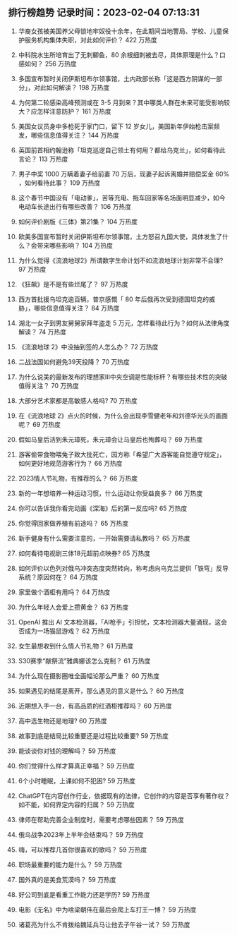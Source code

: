 
## 排行榜趋势 记录时间：2023-02-04 07:13:31
  
  1. 华裔女孩被美国养父母锁地牢奴役十余年，在此期间当地警局、学校、儿童保护服务机构集体失职，对此如何评价？ 422 万热度
    
  2. 中科院水生所培育出了无刺鲫鱼，80 余根细刺被去尽，具体原理是什么？口感如何？ 256 万热度
    
  3. 多国宣布暂时关闭伊斯坦布尔领事馆，土内政部长称「这是西方阴谋的一部分」，对此如何解读？ 198 万热度
    
  4. 为何第二轮感染高峰预测或在 3-5 月到来？其中哪类人群在未来可能受影响较大？应怎样注意防护？ 161 万热度
    
  5. 美国女议员身中多枪死于家门口，留下 12 岁女儿，美国新年伊始枪击案频发，哪些信息值得关注？ 144 万热度
    
  6. 英国前首相约翰逊称「坦克巡逻自己领土有何用？都给乌克兰」，如何看待此言论？ 113 万热度
    
  7. 男子中奖 1000 万瞒着妻子给前妻 70 万后，现妻子起诉离婚并赔偿奖金 60% ，如何看待此事？ 109 万热度
    
  8. 这个春节中国没有「电动爹」，苦等充电、拖车回家等名场面明显减少，如今电动车长途出行有哪些改善？ 106 万热度
    
  9. 如何评价剧版《三体》第21集？ 104 万热度
    
  10. 欧美多国宣布暂时关闭伊斯坦布尔领事馆，土方怒召九国大使，具体发生了什么？会带来哪些影响？ 104 万热度
    
  11. 为什么觉得《流浪地球2》所谓数字生命计划不如流浪地球计划非常不合理? 97 万热度
    
  12. 《狂飙》是不是有些烂尾了？ 97 万热度
    
  13. 西方首批援乌坦克逾百辆，普京感慨「 80 年后俄再次受到德国坦克的威胁」，哪些信息值得关注？ 84 万热度
    
  14. 湖北一女子到男友舅舅家拜年盗走 5 万元，怎样看待此行为？如何从法律角度解读？ 74 万热度
    
  15. 《流浪地球 2》中没抽到签的人怎么办？ 72 万热度
    
  16. 二战法国如何避免39天投降？ 70 万热度
    
  17. 为什么说美的最新发布的理想家Ⅲ中央空调是性能标杆？有哪些技术性的突破值得关注？ 70 万热度
    
  18. 大部分艺术家都是高敏感人格吗? 70 万热度
    
  19. 在《流浪地球 2》点火的时候，为什么会出现李雪健老年和刘德华光头的画面呢？ 69 万热度
    
  20. 假如马皇后活到朱元璋死，朱元璋会让马皇后也殉葬吗？ 69 万热度
    
  21. 游客偷带食物喂兔子致大批死亡，园方称「希望广大游客能自觉遵守规定」，如何更好地规范游客行为？ 66 万热度
    
  22. 2023情人节礼物，有推荐的么？ 66 万热度
    
  23. 新的一年想培养一种运动习惯，什么运动让你受益良多？ 66 万热度
    
  24. 你可以告诉我你看完动画《深海》后的第一反应吗? 65 万热度
    
  25. 你觉得回家做养殖有前途吗？ 65 万热度
    
  26. 新手健身有什么需要注意的，一开始需要请私教吗？ 65 万热度
    
  27. 如何看待电视剧三体18元超前点映券? 65 万热度
    
  28. 如何评价以色列对俄乌冲突态度突然转向，称考虑向乌克兰提供「铁穹」反导系统？原因何在？ 64 万热度
    
  29. 家里做个酒柜有用吗？ 64 万热度
    
  30. 为什么年轻人会爱上攒黄金？ 63 万热度
    
  31. OpenAI 推出 AI 文本检测器，「AI枪手」引担忧，文本检测器大量涌现，这会否成为一场猫鼠游戏？ 62 万热度
    
  32. 女生最想收到什么情人节礼物？ 61 万热度
    
  33. S30赛季“献祭流”雅典娜该怎么克制？ 61 万热度
    
  34. 为什么现在摄影圈唯全画幅论那么严重？ 60 万热度
    
  35. 如果遇见的结尾是离开，那么遇见的意义是什么？ 60 万热度
    
  36. 近期想入手一台，有高品质的红酒柜推荐吗？ 60 万热度
    
  37. 高中选生物还是地理? 60 万热度
    
  38. 故事到底是结局比较重要还是过程比较重要? 59 万热度
    
  39. 能谈谈你对钱的理解吗？ 59 万热度
    
  40. 你们觉得什么样才算真正幸福？ 59 万热度
    
  41. 6个小时睡眠，上课如何不犯困? 59 万热度
    
  42. ChatGPT在内容创作行业，依据现有的法律，它创作的内容是否享有著作权？如不能，如何界定内容的归属？ 59 万热度
    
  43. 律师在帮助完善企业制度时，需要考虑哪些因素？ 59 万热度
    
  44. 俄乌战争2023年上半年会结束吗？ 59 万热度
    
  45. 嗨，可以推荐几首你很喜欢的歌吗？ 59 万热度
    
  46. 职场最重要的能力是什么？ 59 万热度
    
  47. 国外真的是美食荒漠吗？ 59 万热度
    
  48. 好公司到底是看重工作能力还是学历? 59 万热度
    
  49. 电影《无名》中为啥梁朝伟在最后会爬上车打王一博？ 59 万热度
    
  50. 诸葛亮为什么不肯拨给魏延兵马让他去子午谷一试？ 59 万热度
    